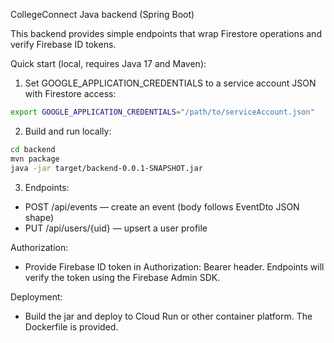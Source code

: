 CollegeConnect Java backend (Spring Boot)

This backend provides simple endpoints that wrap Firestore operations and verify Firebase ID tokens.

Quick start (local, requires Java 17 and Maven):

1. Set GOOGLE_APPLICATION_CREDENTIALS to a service account JSON with Firestore access:

```bash
export GOOGLE_APPLICATION_CREDENTIALS="/path/to/serviceAccount.json"
```

2. Build and run locally:

```bash
cd backend
mvn package
java -jar target/backend-0.0.1-SNAPSHOT.jar
```

3. Endpoints:
- POST /api/events — create an event (body follows EventDto JSON shape)
- PUT /api/users/{uid} — upsert a user profile

Authorization:
- Provide Firebase ID token in Authorization: Bearer <token> header. Endpoints will verify the token using the Firebase Admin SDK.

Deployment:
- Build the jar and deploy to Cloud Run or other container platform. The Dockerfile is provided.

